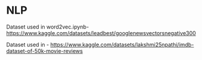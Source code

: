 # NLP

Dataset used in word2vec.ipynb-https://www.kaggle.com/datasets/leadbest/googlenewsvectorsnegative300

Dataset used in               - https://www.kaggle.com/datasets/lakshmi25npathi/imdb-dataset-of-50k-movie-reviews
